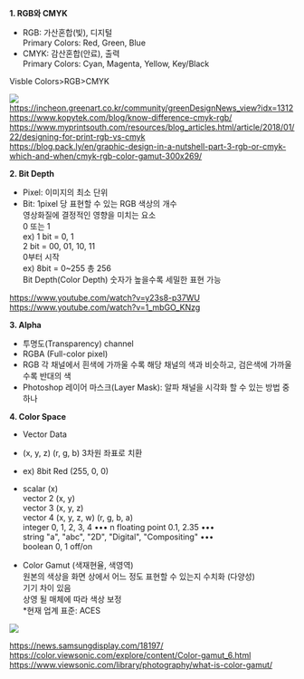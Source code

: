 __1. RGB와 CMYK__
- RGB: 가산혼합(빛), 디지털  
    Primary Colors: Red, Green, Blue  
- CMYK: 감산혼합(안료), 출력  
    Primary Colors: Cyan, Magenta, Yellow, Key/Black  
      
 Visble Colors>RGB>CMYK  
  
![](https://blog.pack.ly/wp-content/uploads/2016/04/cmyk-rgb-color-gamut-300x269-1.png.webp)  
<https://incheon.greenart.co.kr/community/greenDesignNews_view?idx=1312>  
<https://www.kopytek.com/blog/know-difference-cmyk-rgb/>  
<https://www.myprintsouth.com/resources/blog_articles.html/article/2018/01/22/designing-for-print-rgb-vs-cmyk>  
<https://blog.pack.ly/en/graphic-design-in-a-nutshell-part-3-rgb-or-cmyk-which-and-when/cmyk-rgb-color-gamut-300x269/>  

__2. Bit Depth__  
- Pixel: 이미지의 최소 단위  
- Bit: 1pixel 당 표현할 수 있는 RGB 색상의 개수  
    영상화질에 결정적인 영향을 미치는 요소  
    0 또는 1  
    ex) 1 bit = 0, 1  
        2 bit = 00, 01, 10, 11  
    0부터 시작  
    ex) 8bit = 0~255 총 256  
    Bit Depth(Color Depth) 숫자가 높을수록 세밀한 표현 가능  

<https://www.youtube.com/watch?v=y23s8-p37WU>  
<https://www.youtube.com/watch?v=1_mbGO_KNzg>



__3. Alpha__  
- 투명도(Transparency) channel  
- RGBA (Full-color pixel)  
- RGB 각 채널에서 흰색에 가까울 수록 해당 채널의 색과 비슷하고, 검은색에 가까울수록 반대의 색  
- Photoshop 레이어 마스크(Layer Mask): 알파 채널을 시각화 할 수 있는 방법 중 하나  

__4. Color Space__  
- Vector Data
- (x, y, z) (r, g, b) 3차원 좌표로 치환  
- ex) 8bit Red (255, 0, 0)  
  
- scalar (x)  
    vector 2 (x, y)  
    vector 3 (x, y, z)  
    vector 4 (x, y, z, w) (r, g, b, a)  
    integer 0, 1, 2, 3, 4 ••• n
    floating point 0.1, 2.35 •••  
    string "a", "abc", "2D", "Digital", "Compositing" •••  
    boolean 0, 1 off/on  


- Color Gamut (색재현율, 색영역)  
    원본의 색상을 화면 상에서 어느 정도 표현할 수 있는지 수치화 (다양성)  
    기기 차이 있음  
    상영 될 매체에 따라 색상 보정  
    *현재 업계 표준: ACES  

![](https://www.viewsonic.com/library/wp-content/uploads/2019/04/LB0055-2-compressed-1024x576.jpg)  
    
<https://news.samsungdisplay.com/18197/>  
<https://color.viewsonic.com/explore/content/Color-gamut_6.html>  
<https://www.viewsonic.com/library/photography/what-is-color-gamut/>  
